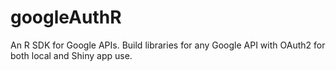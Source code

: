 # googleAuthR
An R SDK for Google APIs. Build libraries for any Google API with OAuth2 for both local and Shiny app use.
